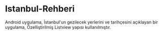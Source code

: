 # Istanbul-Rehberi
Android uygulama, İstanbul'un gezilecek yerlerini ve tarihçesini açıklayan bir uygulama, Özelliştirilmiş Listview yapısı kullanılmıştır.
